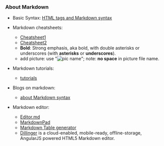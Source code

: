 ### About Markdown
- Basic Syntax:  [HTML tags and Markdown syntax](https://www.markdownguide.org/basic-syntax/)
- Markdown cheatsheets:
  - [Cheatsheet1](https://github.com/adam-p/markdown-here/wiki/Markdown-Cheatsheet)
  - [Cheatsheet2](https://guides.github.com/pdfs/markdown-cheatsheet-online.pdf)
  - **Bold**: Strong emphasis, aka bold, with double asterisks or underscores (with **asterisks** or __underscores__).
  - add picture: use "![pic name](/pics/pic_name.jpg)"; note: **no space** in picture file name.
  

- Markdown tutorials:
  - [tutorials](https://www.markdowntutorial.com)
  
- Blogs on markdown:
  - [about Markdown syntax](https://daringfireball.net/projects/markdown/syntax)
  
- Markdown editor:
  - [Editor.md](https://pandao.github.io/editor.md/en.html)
  - [MarkdownPad](http://markdownpad.com/)
  - [Markdown Table generator](https://www.tablesgenerator.com/markdown_tables)
  - [Dillinger](https://dillinger.io/) is a cloud-enabled, mobile-ready, offline-storage, AngularJS powered HTML5 Markdown editor.
  
